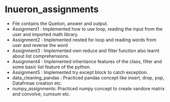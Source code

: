 # Inueron_assignments

* File contains the Quetion, answer and output.
* Assignment1 : Implemented how to use loop, reading the input from the user and imported math library.
* Assignment2 : Implemented nested for loop and reading words from user and reverse the word
* Assignment3 : Implemented own reduce and filter function also learnt about list comprehensions.
* Assignment4 : Implemented inheritance features of the class, filter and some basic list feature of the python.
* Assignment5 : Implemented try except block to catch exception.
* data_cleaning_pandas : Practiced pandas concept like insert, drop, pop, Datafrmae creation etc.
* numpy_assignments: Practiced numpy concept to create vandore matrix and convolve, cumsum etc.
